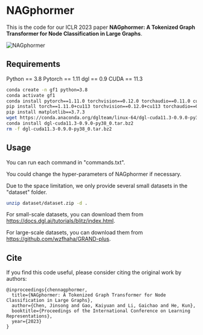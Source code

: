 # NAGphormer
This is the code for our ICLR 2023 paper 
**NAGphormer: A Tokenized Graph Transformer for Node Classification in Large Graphs**.

![NAGphormer](./NAGphormer.jpg)

## Requirements
Python == 3.8
Pytorch == 1.11
dgl == 0.9
CUDA == 11.3

```sh
conda create -n gf1 python=3.8
conda activate gf1
conda install pytorch==1.11.0 torchvision==0.12.0 torchaudio==0.11.0 cudatoolkit=11.3 -c pytorch
pip install torch==1.11.0+cu113 torchvision==0.12.0+cu113 torchaudio==0.11.0 --extra-index-url https://download.pytorch.org/whl/cu113 2014  pip install packaging==20.0 pyparsing==2.3.1 python-dateutil==2.7
pip install matplotlib==3.7.3
wget https://conda.anaconda.org/dglteam/linux-64/dgl-cuda11.3-0.9.0-py38_0.tar.bz2
conda install dgl-cuda11.3-0.9.0-py38_0.tar.bz2
rm -f dgl-cuda11.3-0.9.0-py38_0.tar.bz2
```

## Usage

You can run each command in "commands.txt".

You could change the hyper-parameters of NAGphormer if necessary.

Due to the space limitation, we only provide several small datasets in the "dataset" folder.

```sh
unzip dataset/dataset.zip -d .
```

For small-scale datasets, you can download them from https://docs.dgl.ai/tutorials/blitz/index.html.

For large-scale datasets, you can download them from https://github.com/wzfhaha/GRAND-plus.


## Cite
If you find this code useful, please consider citing the original work by authors:
```
@inproceedings{chennagphormer,
  title={NAGphormer: A Tokenized Graph Transformer for Node Classification in Large Graphs},
  author={Chen, Jinsong and Gao, Kaiyuan and Li, Gaichao and He, Kun},
  booktitle={Proceedings of the International Conference on Learning Representations},
  year={2023}
}
```
